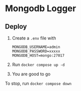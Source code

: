 # Mongodb Logger

## Deploy

1. Create a `.env` file with
    ```
    MONGODB_USERNAME=admin
    MONGODB_PASSWORD=xxxxx
    MONGODB_HOST=mongo:27017
    ```

2. Run `docker compose up -d`

3. You are good to go

To stop, run `docker compose down`
